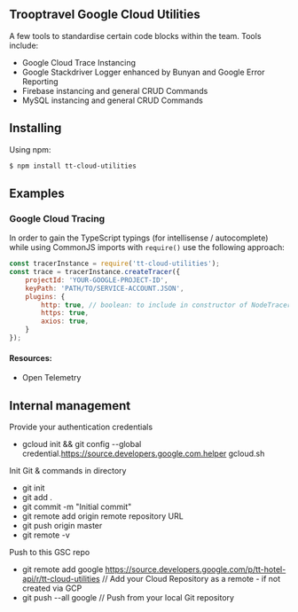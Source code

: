 ## Trooptravel Google Cloud Utilities
A few tools to standardise certain code blocks within the team. Tools include:

- Google Cloud Trace Instancing
- Google Stackdriver Logger enhanced by Bunyan and Google Error Reporting
- Firebase instancing and general CRUD Commands
- MySQL instancing and general CRUD Commands

## Installing

Using npm:

```bash
$ npm install tt-cloud-utilities
```

## Examples

### Google Cloud Tracing
In order to gain the TypeScript typings (for intellisense / autocomplete) while using CommonJS imports with `require()` use the following approach:

```js
const tracerInstance = require('tt-cloud-utilities');
const trace = tracerInstance.createTracer({
    projectId: 'YOUR-GOOGLE-PROJECT-ID',
    keyPath: 'PATH/TO/SERVICE-ACCOUNT.JSON',
    plugins: {
        http: true, // boolean: to include in constructor of NodeTracerProvider
        https: true,
        axios: true,
    }
});
```

#### Resources:

- Open Telemetry

## Internal management
Provide your authentication credentials
- gcloud init && git config --global credential.https://source.developers.google.com.helper gcloud.sh

Init Git & commands in directory 
- git init
- git add .
- git commit -m "Initial commit"
- git remote add origin remote repository URL
- git push origin master
- git remote -v

Push to this GSC repo
- git remote add google https://source.developers.google.com/p/tt-hotel-api/r/tt-cloud-utilities // Add your Cloud Repository as a remote - if not created via GCP
- git push --all google // Push from your local Git repository